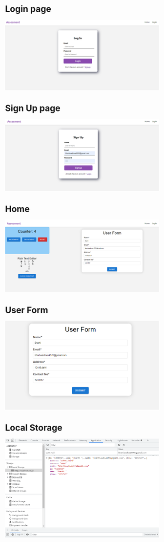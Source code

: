 <h1>Login page</h1>
<img src="./project2.PNG"/>
<h1>Sign Up page</h1>
<img src="./project3.PNG"/>
<h1>Home</h1>
<img src="./project1.PNG"/>
<h1>User Form</h1>
<img src="./project4.PNG"/>
<h1>Local Storage</h1>
<img src="./project6.PNG"/>

